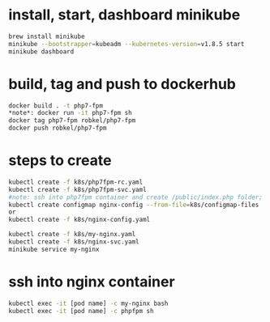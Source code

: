 ###
# install, start, dashboard minikube
```sh
brew install minikube
minikube --bootstrapper=kubeadm --kubernetes-version=v1.8.5 start
minikube dashboard
```

###
# build, tag and push to dockerhub
```sh
docker build . -t php7-fpm
*note*: docker run -it php7-fpm sh
docker tag php7-fpm robkel/php7-fpm
docker push robkel/php7-fpm
```
###
# steps to create
```sh
kubectl create -f k8s/php7fpm-rc.yaml
kubectl create -f k8s/php7fpm-svc.yaml
#note: ssh into php7fpm container and create /public/index.php folder; kubectl get pods; kubectl exec -it php7-fpm-48wjd sh;
kubectl create configmap nginx-config --from-file=k8s/configmap-files
or
kubectl create -f k8s/nginx-config.yaml

kubectl create -f k8s/my-nginx.yaml
kubectl create -f k8s/nginx-svc.yaml
minikube service my-nginx
```
# ssh into nginx container
```sh
kubectl exec -it [pod name] -c my-nginx bash
kubectl exec -it [pod name] -c phpfpm sh
```
